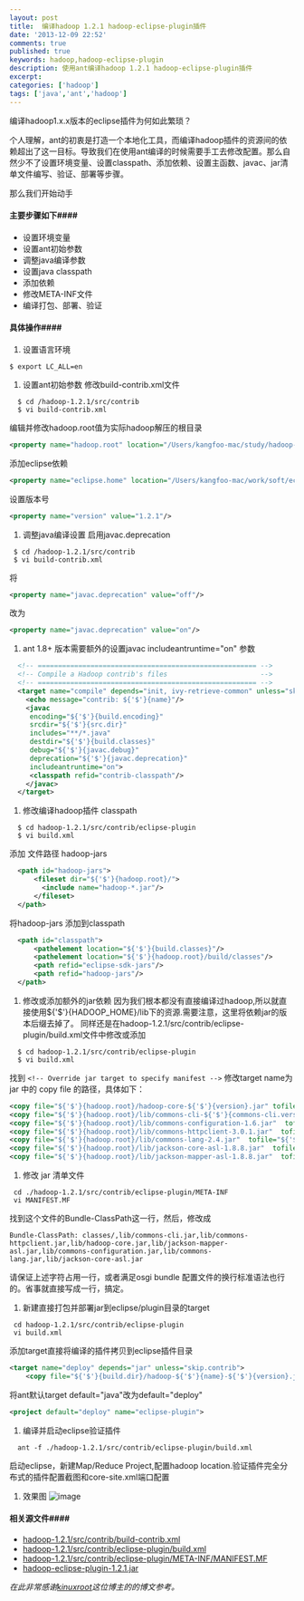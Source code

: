 ```yaml
---
layout: post
title:  编译hadoop 1.2.1 hadoop-eclipse-plugin插件
date: '2013-12-09 22:52'
comments: true
published: true
keywords: hadoop,hadoop-eclipse-plugin
description: 使用ant编译hadoop 1.2.1 hadoop-eclipse-plugin插件
excerpt: 
categories: ['hadoop']
tags: ['java','ant','hadoop']
---
```

编译hadoop1.x.x版本的eclipse插件为何如此繁琐？


个人理解，ant的初衷是打造一个本地化工具，而编译hadoop插件的资源间的依赖超出了这一目标。导致我们在使用ant编译的时候需要手工去修改配置。那么自然少不了设置环境变量、设置classpath、添加依赖、设置主函数、javac、jar清单文件编写、验证、部署等步骤。

那么我们开始动手

#### 主要步骤如下####
*  设置环境变量 
*  设置ant初始参数
*  调整java编译参数 
*  设置java classpath 
*  添加依赖 
*  修改META-INF文件 
*  编译打包、部署、验证

#### 具体操作####
1. 设置语言环境
<!-- lang:shell-->
```shell
$ export LC_ALL=en
```
1. 设置ant初始参数
修改build-contrib.xml文件
<!--- lang:shell -->
```shell
  $ cd /hadoop-1.2.1/src/contrib
  $ vi build-contrib.xml
```  
编辑并修改hadoop.root值为实际hadoop解压的根目录
<!--- lang:xml -->
```xml
<property name="hadoop.root" location="/Users/kangfoo-mac/study/hadoop-1.2.1"/>
```
添加eclipse依赖
<!--- lang:xml -->
```xml
<property name="eclipse.home" location="/Users/kangfoo-mac/work/soft/eclipse-standard-kepler-SR1-macosx-cocoa" />
```
设置版本号
<!--- lang:xml -->
```xml
<property name="version" value="1.2.1"/>
```

1. 调整java编译设置
启用javac.deprecation
<!--- lang:shell -->
```shell
 $ cd /hadoop-1.2.1/src/contrib
 $ vi build-contrib.xml
```
将  
<!--- lang:xml -->
```xml
<property name="javac.deprecation" value="off"/>
```
改为
<!--- lang:xml -->
```xml
<property name="javac.deprecation" value="on"/>
```

1. ant 1.8+ 版本需要额外的设置javac includeantruntime="on" 参数
<!--- lang:xml -->
```xml
  <!-- ====================================================== -->
  <!-- Compile a Hadoop contrib's files                       -->
  <!-- ====================================================== -->
  <target name="compile" depends="init, ivy-retrieve-common" unless="skip.contrib">
    <echo message="contrib: ${'$'}{name}"/>
    <javac
     encoding="${'$'}{build.encoding}"
     srcdir="${'$'}{src.dir}"
     includes="**/*.java"
     destdir="${'$'}{build.classes}"
     debug="${'$'}{javac.debug}"
     deprecation="${'$'}{javac.deprecation}"
     includeantruntime="on">
     <classpath refid="contrib-classpath"/>
    </javac>
  </target> 
```
1. 修改编译hadoop插件 classpath
<!--- lang:shell -->
```shell
  $ cd hadoop-1.2.1/src/contrib/eclipse-plugin
  $ vi build.xml
```
添加 文件路径 hadoop-jars
<!--- lang:xml -->
```xml 
  <path id="hadoop-jars">
      <fileset dir="${'$'}{hadoop.root}/">
        <include name="hadoop-*.jar"/>
      </fileset>
  </path>
```  
将hadoop-jars 添加到classpath
<!--- lang:xml -->
```xml  
  <path id="classpath">
      <pathelement location="${'$'}{build.classes}"/>
      <pathelement location="${'$'}{hadoop.root}/build/classes"/>
      <path refid="eclipse-sdk-jars"/>
      <path refid="hadoop-jars"/>
  </path> 
```
1. 修改或添加额外的jar依赖
因为我们根本都没有直接编译过hadoop,所以就直接使用${'$'}{HADOOP_HOME}/lib下的资源.需要注意，这里将依赖jar的版本后缀去掉了。
同样还是在hadoop-1.2.1/src/contrib/eclipse-plugin/build.xml文件中修改或添加
<!--- lang:shell -->
```shell
  $ cd hadoop-1.2.1/src/contrib/eclipse-plugin
  $ vi build.xml
```
找到 `<!-- Override jar target to specify manifest -->` 修改target name为 jar 中的 copy file 的路径，具体如下：
<!--- lang:xml -->
```xml  
<copy file="${'$'}{hadoop.root}/hadoop-core-${'$'}{version}.jar" tofile="${'$'}{build.dir}/lib/hadoop-core.jar" verbose="true"/>
<copy file="${'$'}{hadoop.root}/lib/commons-cli-${'$'}{commons-cli.version}.jar"  tofile="${'$'}{build.dir}/lib/commons-cli.jar" verbose="true"/>
<copy file="${'$'}{hadoop.root}/lib/commons-configuration-1.6.jar"  tofile="${'$'}{build.dir}/lib/commons-configuration.jar" verbose="true"/>
<copy file="${'$'}{hadoop.root}/lib/commons-httpclient-3.0.1.jar"  tofile="${'$'}{build.dir}/lib/commons-httpclient.jar" verbose="true"/>
<copy file="${'$'}{hadoop.root}/lib/commons-lang-2.4.jar"  tofile="${'$'}{build.dir}/lib/commons-lang.jar" verbose="true"/>
<copy file="${'$'}{hadoop.root}/lib/jackson-core-asl-1.8.8.jar"  tofile="${'$'}{build.dir}/lib/jackson-core-asl.jar" verbose="true"/>
<copy file="${'$'}{hadoop.root}/lib/jackson-mapper-asl-1.8.8.jar"  tofile="${'$'}{build.dir}/lib/jackson-mapper-asl.jar" verbose="true"/>
```

1. 修改 jar 清单文件
<!--- lang:shell -->
```shell
 cd ./hadoop-1.2.1/src/contrib/eclipse-plugin/META-INF
 vi MANIFEST.MF
``` 
找到这个文件的Bundle-ClassPath这一行，然后，修改成
<!--- lang:shell -->
```shell
Bundle-ClassPath: classes/,lib/commons-cli.jar,lib/commons-httpclient.jar,lib/hadoop-core.jar,lib/jackson-mapper-asl.jar,lib/commons-configuration.jar,lib/commons-lang.jar,lib/jackson-core-asl.jar
```
请保证上述字符占用一行，或者满足osgi bundle 配置文件的换行标准语法也行的。省事就直接写成一行，搞定。

1. 新建直接打包并部署jar到eclipse/plugin目录的target
<!--- lang:shell -->
```shell
 cd hadoop-1.2.1/src/contrib/eclipse-plugin
 vi build.xml
```  
添加target直接将编译的插件拷贝到eclipse插件目录
<!--- lang:xml -->
```xml
<target name="deploy" depends="jar" unless="skip.contrib"> 
	<copy file="${'$'}{build.dir}/hadoop-${'$'}{name}-${'$'}{version}.jar" todir="${'$'}{eclipse.home}/plugins" verbose="true"/> </target>
```
将ant默认target default="java"改为default="deploy"
<!--- lang:xml -->
```xml
<project default="deploy" name="eclipse-plugin">
```

1. 编译并启动eclipse验证插件
<!--- lang:shell -->
```shell
  ant -f ./hadoop-1.2.1/src/contrib/eclipse-plugin/build.xml
```
启动eclipse，新建Map/Reduce Project,配置hadoop location.验证插件完全分布式的插件配置截图和core-site.xml端口配置
1. 效果图
![image](http://zhaomingtai.u.qiniudn.com/hadoop-eclipse-plugins-1.2.1.png?token=aq6Vqqet0FuJ5-au0uAsoWmT8velHmW1zuXJ56PU:b0nXaq4z_psXKmgw0yBWCQIlw9w=:eyJTIjoiemhhb21pbmd0YWkudS5xaW5pdWRuLmNvbS9oYWRvb3AtZWNsaXBzZS1wbHVnaW5zLTEuMi4xLnBuZyIsIkUiOjEzODY3Mzg2NjB9)

#### 相关源文件####
* [hadoop-1.2.1/src/contrib/build-contrib.xml]
* [hadoop-1.2.1/src/contrib/eclipse-plugin/build.xml]
* [hadoop-1.2.1/src/contrib/eclipse-plugin/META-INF/MANIFEST.MF]
* [hadoop-eclipse-plugin-1.2.1.jar] 

*在此非常感谢[kinuxroot]这位博主的的博文参考。*


[kinuxroot]:http://www.cnblogs.com/kinuxroot/archive/2013/05/06/linux_hadoop_eclipse_plugin.html

[hadoop-1.2.1/src/contrib/build-contrib.xml]:http://zhaomingtai.u.qiniudn.com/hadoop-eclipse-plugins-1.2.1-build-contrib.xml?token=aq6Vqqet0FuJ5-au0uAsoWmT8velHmW1zuXJ56PU:UGF5ciPhL5L_71XPMfHcyczxfbY=:eyJTIjoiemhhb21pbmd0YWkudS5xaW5pdWRuLmNvbS9oYWRvb3AtZWNsaXBzZS1wbHVnaW5zLTEuMi4xLWJ1aWxkLWNvbnRyaWIueG1sIiwiRSI6MTM4Njc0NzQxN30=&download

[hadoop-1.2.1/src/contrib/eclipse-plugin/build.xml]:http://zhaomingtai.u.qiniudn.com/hadoop-eclipse-plugins-1.2.1-build.xml?token=aq6Vqqet0FuJ5-au0uAsoWmT8velHmW1zuXJ56PU:s_IcusoS1921HGL4jPYW0mkGZUw=:eyJTIjoiemhhb21pbmd0YWkudS5xaW5pdWRuLmNvbS9oYWRvb3AtZWNsaXBzZS1wbHVnaW5zLTEuMi4xLWJ1aWxkLnhtbCIsIkUiOjEzODY3NDc0MDd9&download

[hadoop-1.2.1/src/contrib/eclipse-plugin/META-INF/MANIFEST.MF]:http://zhaomingtai.u.qiniudn.com/hadoop-eclipse-plugins-1.2.1-build.xml?token=aq6Vqqet0FuJ5-au0uAsoWmT8velHmW1zuXJ56PU:s_IcusoS1921HGL4jPYW0mkGZUw=:eyJTIjoiemhhb21pbmd0YWkudS5xaW5pdWRuLmNvbS9oYWRvb3AtZWNsaXBzZS1wbHVnaW5zLTEuMi4xLWJ1aWxkLnhtbCIsIkUiOjEzODY3NDc0MDd9&download

[hadoop-eclipse-plugin-1.2.1.jar]:http://zhaomingtai.u.qiniudn.com/hadoop-eclipse-plugin-1.2.1.jar?token=aq6Vqqet0FuJ5-au0uAsoWmT8velHmW1zuXJ56PU:PrPGIRgkUtbfDjTJqjyrc7mgWB4=:eyJTIjoiemhhb21pbmd0YWkudS5xaW5pdWRuLmNvbS9oYWRvb3AtZWNsaXBzZS1wbHVnaW4tMS4yLjEuamFyIiwiRSI6MTM4Njc0ODc0NH0=&download



